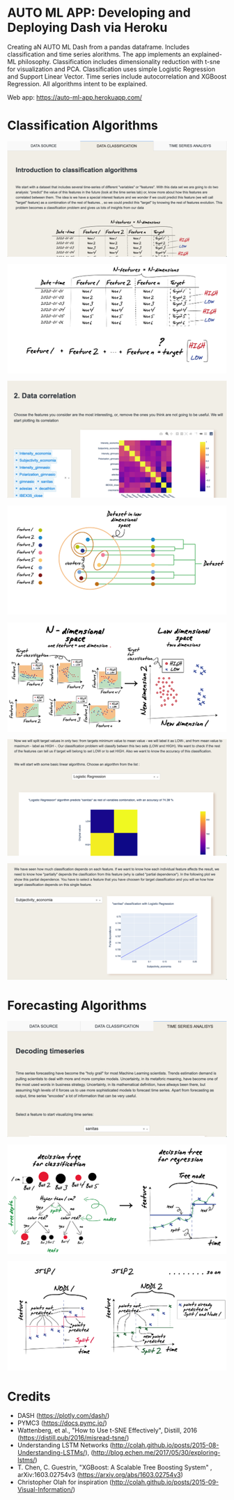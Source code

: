 # AUTO ML APP: Developing and Deploying Dash via Heroku

Creating aN AUTO ML Dash from a pandas dataframe. Includes classification and time series alorithms. The app implements an explained-ML philosophy. Classification includes dimensionality reduction with t-sne for visualization and PCA. Classification uses simple Logistic Regression and Support Linear Vector. Time series include autocorrelation and XGBoost Regression. All algorithms intent to be explained. 

Web app: https://auto-ml-app.herokuapp.com/

# Classification Algorithms
![main](/assets/Classification.png)

![main](/assets/Introduction.png)

![main](/assets/Autocorrelation.png)

![main](/assets/Dendogram.png)

![main](/assets/Manifold.png)

![main](/assets/ClassAlgorithm.png)

![main](/assets/Dependence.png)

# Forecasting Algorithms

![main](/assets/TimeSeries.png)

![main](/assets/Trees.png)

![main](/assets/Split.png)

# Credits
- DASH  (https://plotly.com/dash/)
- PYMC3 (https://docs.pymc.io/)
- Wattenberg, et al., "How to Use t-SNE Effectively", Distill, 2016 (https://distill.pub/2016/misread-tsne/)
- Understanding LSTM Networks (http://colah.github.io/posts/2015-08-Understanding-LSTMs/), (http://blog.echen.me/2017/05/30/exploring-lstms/)
- T. Chen, C. Guestrin, "XGBoost: A Scalable Tree Boosting System" , arXiv:1603.02754v3 (https://arxiv.org/abs/1603.02754v3)
- Christopher Olah for inspiration (http://colah.github.io/posts/2015-09-Visual-Information/)
